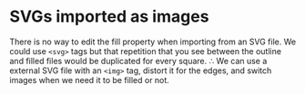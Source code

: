 # SVGs imported as images
There is no way to edit the fill property when importing from an SVG file. We could use `<svg>` tags but that repetition that you see between the outline and filled files would be duplicated for every square.
∴ We can use a external SVG file with an `<img>` tag, distort it for the edges, and switch images when we need it to be filled or not.